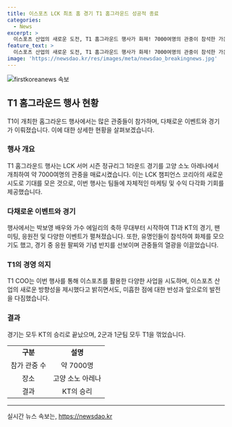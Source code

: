 ```yaml
---
title: 이스포츠 LCK 최초 홈 경기 T1 홈그라운드 성공적 종료
categories:
  - News
excerpt: >
  이스포츠 산업의 새로운 도전, T1 홈그라운드 행사가 화제! 7000여명의 관중이 참석한 가운데 KT와의 열띤 경기가 펼쳐졌고, 유명 인사들의 참여로 화제를 모았다. 행사 내에서는 다양한 응원전과 이벤트가 펼쳐지며 T1의 창단 20주년을 기념하는 다큐멘터리 공개 및 외국인 관광객을 대상으로한 소통 이벤트도 이뤄졌다. T1 COO는 웹툰, 응원, T1CON, T1 BASE CAMP, T1 멤버십 등 다양한 사업으로 이스포츠 분야를 개척 중이라며 시도한 것 중 일부를 구현하지 못했지만 이스포츠 생태계 발전을 위한 계속적인 노력을 약속했다.
feature_text: >
  이스포츠 산업의 새로운 도전, T1 홈그라운드 행사가 화제! 7000여명의 관중이 참석한 가운데 KT와의 열띤 경기가 펼쳐졌고, 유명 인사들의 참여로 화제를 모았다. 행사 내에서는 다양한 응원전과 이벤트가 펼쳐지며 T1의 창단 20주년을 기념하는 다큐멘터리 공개 및 외국인 관광객을 대상으로한 소통 이벤트도 이뤄졌다. T1 COO는 웹툰, 응원, T1CON, T1 BASE CAMP, T1 멤버십 등 다양한 사업으로 이스포츠 분야를 개척 중이라며 시도한 것 중 일부를 구현하지 못했지만 이스포츠 생태계 발전을 위한 계속적인 노력을 약속했다.
image: 'https://newsdao.kr/res/images/meta/newsdao_breakingnews.jpg'
---
```


<p><img src="https://newsdao.kr/res/images/meta/newsdao_breakingnews.jpg" alt="firstkoreanews 속보" /></p>

<h2 data-ke-size="size26">T1 홈그라운드 행사 현황</h2>

<p data-ke-size="size16">T1이 개최한 홈그라운드 행사에서는 많은 관중들이 참가하며, 다채로운 이벤트와 경기가 이뤄졌습니다. 이에 대한 상세한 현황을 살펴보겠습니다.</p>

<h3>행사 개요</h3>

<p data-ke-size="size16">T1 홈그라운드 행사는 LCK 서머 시즌 정규리그 1라운드 경기를 고양 소노 아레나에서 개최하여 약 7000여명의 관중을 매료시켰습니다. 이는 LCK 챔피언스 코리아의 새로운 시도로 기대를 모은 것으로, 이번 행사는 팀들에 자체적인 마케팅 및 수익 다각화 기회를 제공했습니다.</p>

<h3>다채로운 이벤트와 경기</h3>

<p data-ke-size="size16">행사에서는 박보영 배우와 가수 에일리의 축하 무대부터 시작하여 T1과 KT의 경기, 팬 미팅, 응원전 및 다양한 이벤트가 펼쳐졌습니다. 또한, 유명인들이 참석하여 화제를 모으기도 했고, 경기 중 응원 팔찌와 기념 반지를 선보이며 관중들의 열광을 이끌었습니다.</p>

<h3>T1의 경영 의지</h3>

<p data-ke-size="size16">T1 COO는 이번 행사를 통해 이스포츠를 활용한 다양한 사업을 시도하며, 이스포츠 산업의 새로운 방향성을 제시했다고 밝히면서도, 미흡한 점에 대한 반성과 앞으로의 발전을 다짐했습니다.</p>

<h3>결과</h3>

<p data-ke-size="size16">경기는 모두 KT의 승리로 끝났으며, 2군과 1군팀 모두 T1을 꺾었습니다.</p>

<table>
    <tr>
        <td style="text-align: center; height: 17px;"><b>구분</b></td>
        <td style="text-align: center; height: 17px;"><b>설명</b></td>
    </tr>
    <tr>
        <td style="text-align: center; height: 17px;">참가 관중 수</td>
        <td style="text-align: center; height: 17px;">약 7000명</td>
    </tr>
    <tr>
        <td style="text-align: center; height: 17px;">장소</td>
        <td style="text-align: center; height: 17px;">고양 소노 아레나</td>
    </tr>
    <tr>
        <td style="text-align: center; height: 17px;">결과</td>
        <td style="text-align: center; height: 17px;">KT의 승리</td>
    </tr>
</table>

<p><hr></p>
실시간 뉴스 속보는, <a href="https://newsdao.kr" rel="dofollow">https://newsdao.kr</a>


